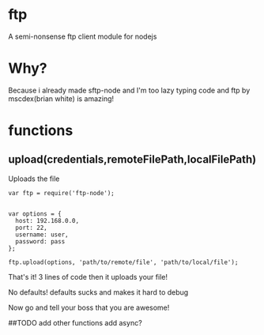 
# ftp
A semi-nonsense ftp client module for nodejs
# Why?
Because i already made sftp-node and I'm too lazy typing code and ftp by mscdex(brian white) is amazing!

# functions
## upload(credentials,remoteFilePath,localFilePath)
Uploads the file
```
var ftp = require('ftp-node');


var options = {
  host: 192.168.0.0,
  port: 22,
  username: user,
  password: pass
};

ftp.upload(options, 'path/to/remote/file', 'path/to/local/file');

```
That's it! 3 lines of code then it uploads your file!

No defaults! defaults sucks and makes it hard to debug

Now go and tell your boss that you are awesome!

##TODO
add other functions
add async?
